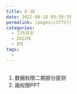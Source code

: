 ```yaml
---
title: 8-18
date: 2022-08-18 09:59:35
permalink: /pages/c3ff57/
categories:
  - 工作日志
  - 2022年
  - 8月
tags:
  - 
---
```


## 
1. 数据权限二期部分提测
2. 画权限PPT










